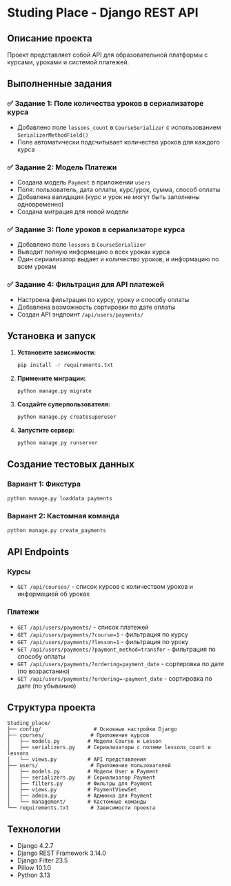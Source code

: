 # Studing Place - Django REST API

## Описание проекта
Проект представляет собой API для образовательной платформы с курсами, уроками и системой платежей.

## Выполненные задания

### ✅ Задание 1: Поле количества уроков в сериализаторе курса
- Добавлено поле `lessons_count` в `CourseSerializer` с использованием `SerializerMethodField()`
- Поле автоматически подсчитывает количество уроков для каждого курса

### ✅ Задание 2: Модель Платежи
- Создана модель `Payment` в приложении `users`
- Поля: пользователь, дата оплаты, курс/урок, сумма, способ оплаты
- Добавлена валидация (курс и урок не могут быть заполнены одновременно)
- Создана миграция для новой модели

### ✅ Задание 3: Поле уроков в сериализаторе курса
- Добавлено поле `lessons` в `CourseSerializer`
- Выводит полную информацию о всех уроках курса
- Один сериализатор выдает и количество уроков, и информацию по всем урокам

### ✅ Задание 4: Фильтрация для API платежей
- Настроена фильтрация по курсу, уроку и способу оплаты
- Добавлена возможность сортировки по дате оплаты
- Создан API эндпоинт `/api/users/payments/`

## Установка и запуск

1. **Установите зависимости:**
   ```bash
   pip install -r requirements.txt
   ```

2. **Примените миграции:**
   ```bash
   python manage.py migrate
   ```

3. **Создайте суперпользователя:**
   ```bash
   python manage.py createsuperuser
   ```

4. **Запустите сервер:**
   ```bash
   python manage.py runserver
   ```

## Создание тестовых данных

### Вариант 1: Фикстура
```bash
python manage.py loaddata payments
```

### Вариант 2: Кастомная команда
```bash
python manage.py create_payments
```

## API Endpoints

### Курсы
- `GET /api/courses/` - список курсов с количеством уроков и информацией об уроках

### Платежи
- `GET /api/users/payments/` - список платежей
- `GET /api/users/payments/?course=1` - фильтрация по курсу
- `GET /api/users/payments/?lesson=1` - фильтрация по уроку
- `GET /api/users/payments/?payment_method=transfer` - фильтрация по способу оплаты
- `GET /api/users/payments/?ordering=payment_date` - сортировка по дате (по возрастанию)
- `GET /api/users/payments/?ordering=-payment_date` - сортировка по дате (по убыванию)

## Структура проекта

```
Studing_place/
├── config/                 # Основные настройки Django
├── courses/               # Приложение курсов
│   ├── models.py         # Модели Course и Lesson
│   ├── serializers.py    # Сериализаторы с полями lessons_count и lessons
│   └── views.py          # API представления
├── users/                 # Приложение пользователей
│   ├── models.py         # Модели User и Payment
│   ├── serializers.py    # Сериализатор Payment
│   ├── filters.py        # Фильтры для Payment
│   ├── views.py          # PaymentViewSet
│   ├── admin.py          # Админка для Payment
│   └── management/       # Кастомные команды
└── requirements.txt       # Зависимости проекта
```

## Технологии

- Django 4.2.7
- Django REST Framework 3.14.0
- Django Filter 23.5
- Pillow 10.1.0
- Python 3.13
